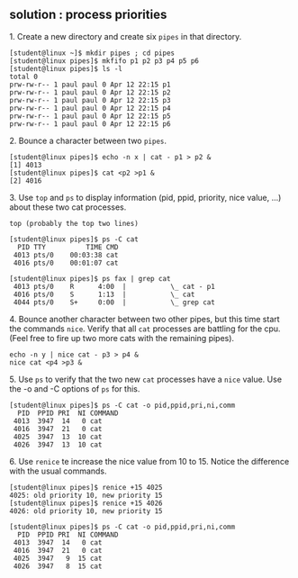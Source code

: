 ## solution : process priorities

1\. Create a new directory and create six `pipes` in that directory.

    [student@linux ~]$ mkdir pipes ; cd pipes
    [student@linux pipes]$ mkfifo p1 p2 p3 p4 p5 p6
    [student@linux pipes]$ ls -l
    total 0
    prw-rw-r-- 1 paul paul 0 Apr 12 22:15 p1
    prw-rw-r-- 1 paul paul 0 Apr 12 22:15 p2
    prw-rw-r-- 1 paul paul 0 Apr 12 22:15 p3
    prw-rw-r-- 1 paul paul 0 Apr 12 22:15 p4
    prw-rw-r-- 1 paul paul 0 Apr 12 22:15 p5
    prw-rw-r-- 1 paul paul 0 Apr 12 22:15 p6

2\. Bounce a character between two `pipes`.

    [student@linux pipes]$ echo -n x | cat - p1 > p2 &
    [1] 4013
    [student@linux pipes]$ cat <p2 >p1 &
    [2] 4016

3\. Use `top` and `ps` to display information (pid, ppid, priority, nice
value, \...) about these two cat processes.

    top (probably the top two lines)

    [student@linux pipes]$ ps -C cat
      PID TTY          TIME CMD
     4013 pts/0    00:03:38 cat
     4016 pts/0    00:01:07 cat

    [student@linux pipes]$ ps fax | grep cat
     4013 pts/0    R      4:00  |           \_ cat - p1
     4016 pts/0    S      1:13  |           \_ cat
     4044 pts/0    S+     0:00  |           \_ grep cat

4\. Bounce another character between two other pipes, but this time
start the commands `nice`. Verify that all `cat` processes are battling
for the cpu. (Feel free to fire up two more cats with the remaining
pipes).

    echo -n y | nice cat - p3 > p4 &
    nice cat <p4 >p3 &

5\. Use `ps` to verify that the two new `cat` processes have a `nice`
value. Use the -o and -C options of `ps` for this.

    [student@linux pipes]$ ps -C cat -o pid,ppid,pri,ni,comm
      PID  PPID PRI  NI COMMAND
     4013  3947  14   0 cat
     4016  3947  21   0 cat
     4025  3947  13  10 cat
     4026  3947  13  10 cat

6\. Use `renice` te increase the nice value from 10 to 15. Notice the
difference with the usual commands.

    [student@linux pipes]$ renice +15 4025
    4025: old priority 10, new priority 15
    [student@linux pipes]$ renice +15 4026
    4026: old priority 10, new priority 15

    [student@linux pipes]$ ps -C cat -o pid,ppid,pri,ni,comm
      PID  PPID PRI  NI COMMAND
     4013  3947  14   0 cat
     4016  3947  21   0 cat
     4025  3947   9  15 cat
     4026  3947   8  15 cat

